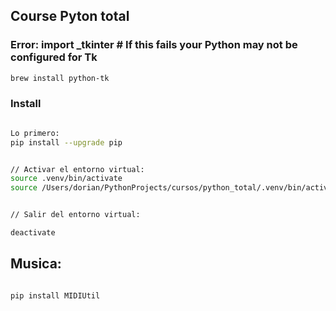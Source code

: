 ## Course Pyton total

### Error: import _tkinter # If this fails your Python may not be configured for Tk

```sh
brew install python-tk
```

### Install
```sh

Lo primero:
pip install --upgrade pip


// Activar el entorno virtual:
source .venv/bin/activate
source /Users/dorian/PythonProjects/cursos/python_total/.venv/bin/activate


// Salir del entorno virtual:

deactivate

```



## Musica: 
```sh

pip install MIDIUtil

```


